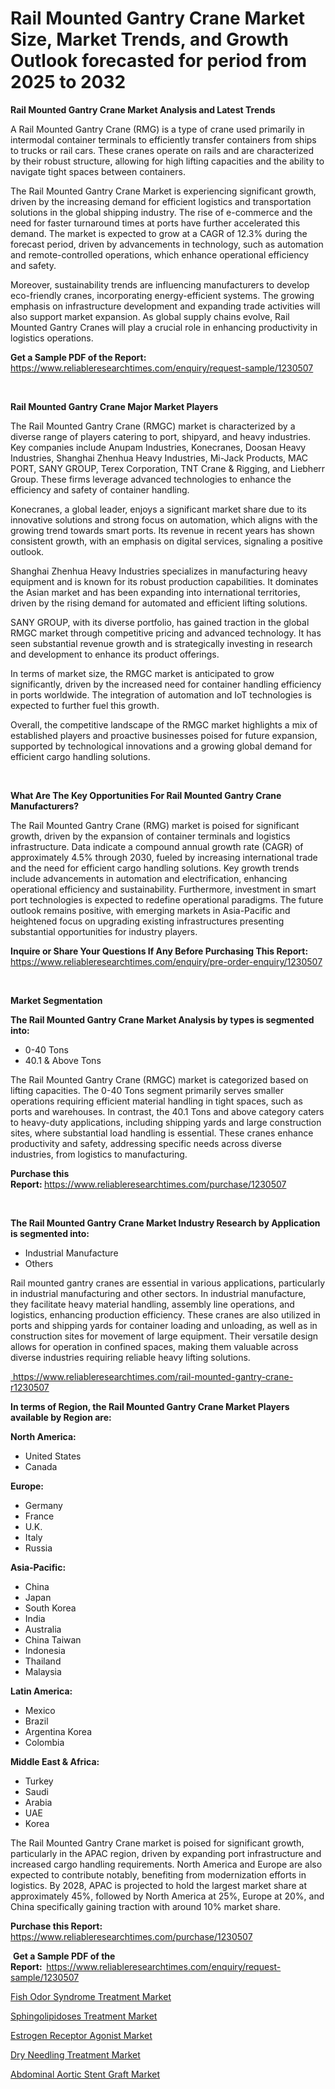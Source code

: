 <p><h1>Rail Mounted Gantry Crane Market Size, Market Trends, and Growth Outlook forecasted for period from 2025 to 2032</h1></p><p><strong>Rail Mounted Gantry Crane Market Analysis and Latest Trends</strong></p>
<p><p>A Rail Mounted Gantry Crane (RMG) is a type of crane used primarily in intermodal container terminals to efficiently transfer containers from ships to trucks or rail cars. These cranes operate on rails and are characterized by their robust structure, allowing for high lifting capacities and the ability to navigate tight spaces between containers.</p><p>The Rail Mounted Gantry Crane Market is experiencing significant growth, driven by the increasing demand for efficient logistics and transportation solutions in the global shipping industry. The rise of e-commerce and the need for faster turnaround times at ports have further accelerated this demand. The market is expected to grow at a CAGR of 12.3% during the forecast period, driven by advancements in technology, such as automation and remote-controlled operations, which enhance operational efficiency and safety.</p><p>Moreover, sustainability trends are influencing manufacturers to develop eco-friendly cranes, incorporating energy-efficient systems. The growing emphasis on infrastructure development and expanding trade activities will also support market expansion. As global supply chains evolve, Rail Mounted Gantry Cranes will play a crucial role in enhancing productivity in logistics operations.</p></p>
<p><strong>Get a Sample PDF of the Report:&nbsp;</strong> <a href="https://www.reliableresearchtimes.com/enquiry/request-sample/1230507?utm_campaign=3522&utm_medium=2&utm_source=Github&utm_content=ia&utm_term=09042025&utm_id=rail-mounted-gantry-crane">https://www.reliableresearchtimes.com/enquiry/request-sample/1230507</a></p>
<p>&nbsp;</p>
<p><strong>Rail Mounted Gantry Crane Major Market Players</strong></p>
<p><p>The Rail Mounted Gantry Crane (RMGC) market is characterized by a diverse range of players catering to port, shipyard, and heavy industries. Key companies include Anupam Industries, Konecranes, Doosan Heavy Industries, Shanghai Zhenhua Heavy Industries, Mi-Jack Products, MAC PORT, SANY GROUP, Terex Corporation, TNT Crane & Rigging, and Liebherr Group. These firms leverage advanced technologies to enhance the efficiency and safety of container handling.</p><p>Konecranes, a global leader, enjoys a significant market share due to its innovative solutions and strong focus on automation, which aligns with the growing trend towards smart ports. Its revenue in recent years has shown consistent growth, with an emphasis on digital services, signaling a positive outlook.</p><p>Shanghai Zhenhua Heavy Industries specializes in manufacturing heavy equipment and is known for its robust production capabilities. It dominates the Asian market and has been expanding into international territories, driven by the rising demand for automated and efficient lifting solutions.</p><p>SANY GROUP, with its diverse portfolio, has gained traction in the global RMGC market through competitive pricing and advanced technology. It has seen substantial revenue growth and is strategically investing in research and development to enhance its product offerings.</p><p>In terms of market size, the RMGC market is anticipated to grow significantly, driven by the increased need for container handling efficiency in ports worldwide. The integration of automation and IoT technologies is expected to further fuel this growth.</p><p>Overall, the competitive landscape of the RMGC market highlights a mix of established players and proactive businesses poised for future expansion, supported by technological innovations and a growing global demand for efficient cargo handling solutions.</p></p>
<p>&nbsp;</p>
<p><strong>What Are The Key Opportunities For Rail Mounted Gantry Crane Manufacturers?</strong></p>
<p><p>The Rail Mounted Gantry Crane (RMG) market is poised for significant growth, driven by the expansion of container terminals and logistics infrastructure. Data indicate a compound annual growth rate (CAGR) of approximately 4.5% through 2030, fueled by increasing international trade and the need for efficient cargo handling solutions. Key growth trends include advancements in automation and electrification, enhancing operational efficiency and sustainability. Furthermore, investment in smart port technologies is expected to redefine operational paradigms. The future outlook remains positive, with emerging markets in Asia-Pacific and heightened focus on upgrading existing infrastructures presenting substantial opportunities for industry players.</p></p>
<p><strong>Inquire or Share Your Questions If Any Before Purchasing This Report:</strong> <a href="https://www.reliableresearchtimes.com/enquiry/pre-order-enquiry/1230507?utm_campaign=3522&utm_medium=2&utm_source=Github&utm_content=ia&utm_term=09042025&utm_id=rail-mounted-gantry-crane">https://www.reliableresearchtimes.com/enquiry/pre-order-enquiry/1230507</a></p>
<p>&nbsp;</p>
<p><strong>Market Segmentation</strong></p>
<p><strong>The Rail Mounted Gantry Crane Market Analysis by types is segmented into:</strong></p>
<p><ul><li>0-40 Tons</li><li>40.1 & Above Tons</li></ul></p>
<p><p>The Rail Mounted Gantry Crane (RMGC) market is categorized based on lifting capacities. The 0-40 Tons segment primarily serves smaller operations requiring efficient material handling in tight spaces, such as ports and warehouses. In contrast, the 40.1 Tons and above category caters to heavy-duty applications, including shipping yards and large construction sites, where substantial load handling is essential. These cranes enhance productivity and safety, addressing specific needs across diverse industries, from logistics to manufacturing.</p></p>
<p><strong>Purchase this Report:&nbsp;</strong><a href="https://www.reliableresearchtimes.com/purchase/1230507?utm_campaign=3522&utm_medium=2&utm_source=Github&utm_content=ia&utm_term=09042025&utm_id=rail-mounted-gantry-crane">https://www.reliableresearchtimes.com/purchase/1230507</a></p>
<p>&nbsp;</p>
<p><strong>The Rail Mounted Gantry Crane Market Industry Research by Application is segmented into:</strong></p>
<p><ul><li>Industrial Manufacture</li><li>Others</li></ul></p>
<p><p>Rail mounted gantry cranes are essential in various applications, particularly in industrial manufacturing and other sectors. In industrial manufacture, they facilitate heavy material handling, assembly line operations, and logistics, enhancing production efficiency. These cranes are also utilized in ports and shipping yards for container loading and unloading, as well as in construction sites for movement of large equipment. Their versatile design allows for operation in confined spaces, making them valuable across diverse industries requiring reliable heavy lifting solutions.</p></p>
<p><a href="https://www.reliableresearchtimes.com/rail-mounted-gantry-crane-r1230507?utm_campaign=3522&utm_medium=2&utm_source=Github&utm_content=ia&utm_term=09042025&utm_id=rail-mounted-gantry-crane">&nbsp;https://www.reliableresearchtimes.com/rail-mounted-gantry-crane-r1230507</a></p>
<p><strong>In terms of Region, the Rail Mounted Gantry Crane Market Players available by Region are:</strong></p>
<p>
    <p> <strong> North America: </strong>
        <ul>
            <li>United States</li>
            <li>Canada</li>
        </ul>
        </p> 
    <p> <strong> Europe: </strong>
        <ul>
            <li>Germany</li>
            <li>France</li>
            <li>U.K.</li>
            <li>Italy</li>
            <li>Russia</li>
        </ul>
        </p> 
    <p> <strong> Asia-Pacific: </strong>
        <ul>
            <li>China</li>
            <li>Japan</li>
            <li>South Korea</li>
            <li>India</li>
            <li>Australia</li>
            <li>China Taiwan</li>
            <li>Indonesia</li>
            <li>Thailand</li>
            <li>Malaysia</li>
        </ul>
        </p> 
    <p> <strong> Latin America: </strong>
        <ul>
            <li>Mexico</li>
            <li>Brazil</li>
            <li>Argentina Korea</li>
            <li>Colombia</li>
        </ul>
        </p> 
    <p> <strong> Middle East & Africa: </strong>
        <ul>
            <li>Turkey</li>
            <li>Saudi</li>
            <li>Arabia</li>
            <li>UAE</li>
            <li>Korea</li>
        </ul>
    </p>
    </p>
<p><p>The Rail Mounted Gantry Crane market is poised for significant growth, particularly in the APAC region, driven by expanding port infrastructure and increased cargo handling requirements. North America and Europe are also expected to contribute notably, benefiting from modernization efforts in logistics. By 2028, APAC is projected to hold the largest market share at approximately 45%, followed by North America at 25%, Europe at 20%, and China specifically gaining traction with around 10% market share.</p></p>
<p><strong>Purchase this Report: </strong><a href="https://www.reliableresearchtimes.com/purchase/1230507?utm_campaign=3522&utm_medium=2&utm_source=Github&utm_content=ia&utm_term=09042025&utm_id=rail-mounted-gantry-crane">https://www.reliableresearchtimes.com/purchase/1230507</a></p>
<p>&nbsp;<strong>Get a Sample PDF of the Report:&nbsp;&nbsp;</strong><a href="https://www.reliableresearchtimes.com/enquiry/request-sample/1230507?utm_campaign=3522&utm_medium=2&utm_source=Github&utm_content=ia&utm_term=09042025&utm_id=rail-mounted-gantry-crane">https://www.reliableresearchtimes.com/enquiry/request-sample/1230507</a></p>
<p><strong></strong></p>
<p><p><a href="https://www.linkedin.com/pulse/industry-breakdown-fish-odor-syndrome-treatment-market-vkd2c?utm_campaign=3522&utm_medium=2&utm_source=Github&utm_content=ia&utm_term=09042025&utm_id=rail-mounted-gantry-crane">Fish Odor Syndrome Treatment Market</a></p><p><a href="https://www.linkedin.com/pulse/expanding-global-sphingolipidoses-treatment-market-future-ffedc?utm_campaign=3522&utm_medium=2&utm_source=Github&utm_content=ia&utm_term=09042025&utm_id=rail-mounted-gantry-crane">Sphingolipidoses Treatment Market</a></p><p><a href="https://www.linkedin.com/pulse/estrogen-receptor-agonist-market-includes-complete-szwuc?utm_campaign=3522&utm_medium=2&utm_source=Github&utm_content=ia&utm_term=09042025&utm_id=rail-mounted-gantry-crane">Estrogen Receptor Agonist Market</a></p><p><a href="https://www.linkedin.com/pulse/comprehensive-dry-needling-treatment-market-report-cncxc?utm_campaign=3522&utm_medium=2&utm_source=Github&utm_content=ia&utm_term=09042025&utm_id=rail-mounted-gantry-crane">Dry Needling Treatment Market</a></p><p><a href="https://www.linkedin.com/pulse/thorough-analysis-global-regional-development-abdominal-aortic-hy5uc?utm_campaign=3522&utm_medium=2&utm_source=Github&utm_content=ia&utm_term=09042025&utm_id=rail-mounted-gantry-crane">Abdominal Aortic Stent Graft Market</a></p></p>